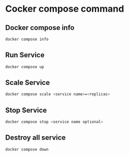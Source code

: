 # Cocker compose command

## Docker compose info
```bash
docker compose info
```

## Run Service
```bash
docker compose up
```

## Scale Service
```bash
docker compose scale <service name>=<replicas>
```

## Stop Service
```bash
docker compose stop <service name optional>
```

## Destroy all service
```bash
docker compose down
```